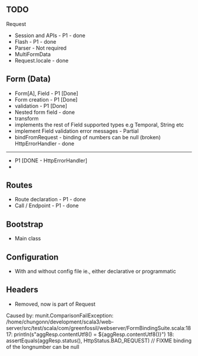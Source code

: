 TODO 
---
Request
+ Session and APIs - P1 - done
+ Flash - P1 - done
+ Parser - Not required
+ MultiFormData 
+ Request.locale - done

Form (Data)
---
+ Form[A], Field - P1 [Done]
+ Form creation - P1 [Done]
+ validation - P1  [Done]
+ Nested form field - done
+ transform 
+ implements the rest of Field supported types e.g Temporal, String etc
+ implement Field validation error messages - Partial
+ bindFromRequest - binding of numbers can be null (broken)
HttpErrorHandler - done
---
+ P1 [DONE - HttpErrorHandler]
+ 
Routes
---
+ Route declaration - P1 - done
+ Call / Endpoint - P1 - done


Bootstrap
---
+ Main class

Configuration
---
+ With and without config file ie., either declarative or programmatic


Headers
---
+ Removed, now is part of Request

Caused by: munit.ComparisonFailException: /home/chungonn/development/scala3/web-server/src/test/scala/com/greenfossil/webserver/FormBindingSuite.scala:18
17:      println(s"aggResp.contentUtf8() = ${aggResp.contentUtf8()}")
18:      assertEquals(aggResp.status(), HttpStatus.BAD_REQUEST) // FIXME binding of the longnumber can be null